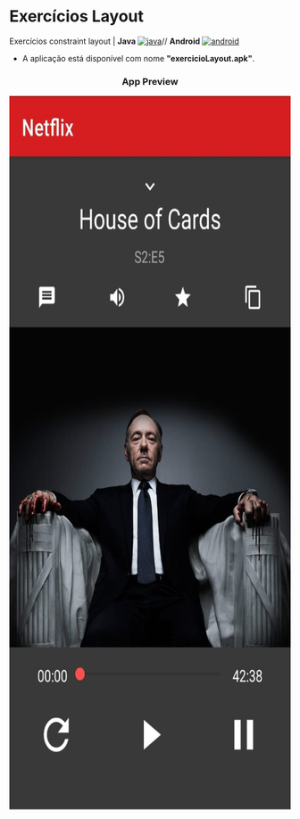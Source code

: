 # Exercícios Layout
Exercícios constraint layout | **Java** <a href="https://www.eclipse.org/" target="_blank"><img src="https://www.vectorlogo.zone/logos/java/java-icon.svg" alt="java" width="40" height="40"/></a>// **Android** <a href="https://www.android.com" target="_blank"><img src="https://www.vectorlogo.zone/logos/android/android-icon.svg" alt="android" width="40" height="40"/></a>

- A aplicação está disponível com nome **"exercicioLayout.apk"**.



<h3 align="center">App Preview</h3>
<p align="center"> <a target="_blank"> <img src="https://github.com/adrielfmuniz/Netflix_Android_Interface/blob/main/Netflix%20Android%20Interface%20preview.jpeg" alt="Exercicios layout" width="688" height="1280"/> </a>


